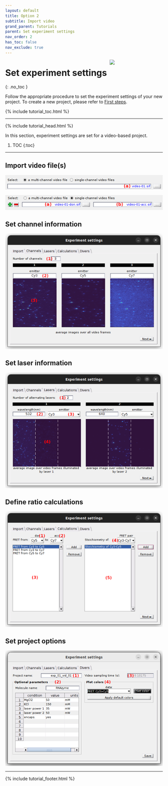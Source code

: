 ```yaml
---
layout: default
title: Option 2
subtitle: Import video
grand_parent: Tutorials
parent: Set experiment settings
nav_order: 2
has_toc: false
nav_exclude: true
---
```


<img src="../../assets/images/logos/logo-tutorials_400px.png" width="170" style="float:right; margin-left: 15px;"/>

# Set experiment settings
{: .no_toc }

Follow the appropriate procedure to set the experiment settings of your new project. To create a new project, please refer to [First steps](../../Getting_started.html#first-steps).

{% include tutorial_toc.html %}

---

{% include tutorial_head.html %}

In this section, experiment settings are set for a video-based project.

1. TOC
{:toc}


---

## Import video file(s)

 <a href="../../assets/images/gui/newproj-vid-expset1-multichan.png"><img src="../../assets/images/gui/newproj-vid-expset1-multichan.png" /></a>

 <a href="../../assets/images/gui/newproj-vid-expset1-singlechan.png"><img src="../../assets/images/gui/newproj-vid-expset1-singlechan.png" /></a>
 
 
## Set channel information

 <a href="../../assets/images/gui/newproj-vid-expset2.png"><img src="../../assets/images/gui/newproj-vid-expset2.png" /></a>
 
 
## Set laser information

 <a href="../../assets/images/gui/newproj-vid-expset3.png"><img src="../../assets/images/gui/newproj-vid-expset3.png" /></a>
 
 
## Define ratio calculations

 <a href="../../assets/images/gui/newproj-vid-expset4.png"><img src="../../assets/images/gui/newproj-vid-expset4.png" /></a>
 
 
## Set project options

 <a href="../../assets/images/gui/newproj-vid-expset5.png"><img src="../../assets/images/gui/newproj-vid-expset5.png" /></a>


---

{% include tutorial_footer.html %}
 
